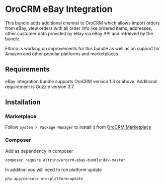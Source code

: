 OroCRM eBay Integration
========================

This bundle adds additional channel to OroCRM which allows import orders from eBay, view orders with all order info like ordered items, addresses, other customer data provided by eBay via eBay API and retrieved by the bundle.

Eltrino is working on improvements for this bundle as well as on support for Amazon and other popular platforms and marketplaces.

Requirements
------------

eBay integration bundle supports OroCRM version 1.3 or above. Additional requirement is Guzzle version 3.7.

Installation
------------

### Marketplace

Follow `System > Package Manager` to install it from [OroCRM Marketplace][1]

### Composer

Add as dependency in composer
```bash
composer require eltrino/orocrm-ebay-bundle:dev-master
```

In addition you will need to run platform update
```bash
php app/console oro:platform:update
```

[1]: http://www.orocrm.com/marketplace/oro-crm/package/orocrm-ebay-integration
